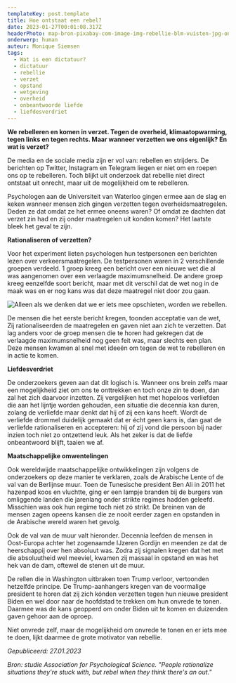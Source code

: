 ```yaml
---
templateKey: post.template
title: Hoe ontstaat een rebel?
date: 2023-01-27T00:01:08.317Z
headerPhoto: map-bron-pixabay-com-image-img-rebellie-blm-vuisten-jpg-onderschrift-we-komen-in-opstand-als-we-denken-dat-het-nut-heeft
onderwerp: human
auteur: Monique Siemsen
tags:
  - Wat is een dictatuur?
  - dictatuur
  - rebellie
  - verzet
  - opstand
  - wetgeving
  - overheid
  - onbeantwoorde liefde
  - liefdesverdriet
---
```

**W﻿e rebelleren en komen in verzet. Tegen de overheid, klimaatopwarming, tegen links en tegen rechts. Maar wanneer verzetten we ons eigenlijk? En wat is verzet?** 

De media en de sociale media zijn er vol van: rebellen en strijders. De berichten op Twitter, Instagram en Telegram liegen er niet om en roepen ons op te rebelleren. Toch blijkt uit onderzoek dat rebellie niet direct ontstaat uit onrecht, maar uit de mogelijkheid om te rebelleren.

Psychologen aan de Universiteit van Waterloo gingen ermee aan de slag en keken wanneer mensen zich gingen verzetten tegen overheidsmaatregelen. Deden ze dat omdat ze het ermee oneens waren? Of omdat ze dachten dat verzet zin had en zij onder maatregelen uit konden komen? Het laatste bleek het geval te zijn.

**Rationaliseren of verzetten?**

Voor het experiment lieten psychologen hun testpersonen een berichten lezen over verkeersmaatregelen. De testpersonen waren in 2 verschillende groepen verdeeld. 1 groep kreeg een bericht over een nieuwe wet die al was aangenomen over een verlaagde maximumsnelheid. De andere groep kreeg eenzelfde soort bericht, maar met dit verschil dat de wet nog in de maak was en er nog kans was dat deze maatregel niet door zou gaan.

![Alleen als we denken dat we er iets mee opschieten, worden we rebellen.](/img/rebellie-bus-hippie.jpg "Pixabay.com")

De mensen die het eerste bericht kregen, toonden acceptatie van de wet, Zij rationaliseerden de maatregelen en gaven niet aan zich te verzetten. Dat lag anders voor de groep mensen die te horen had gekregen dat de verlaagde maximumsnelheid nog geen feit was, maar slechts een plan. Deze mensen kwamen al snel met ideeën om tegen de wet te rebelleren en in actie te komen.

**Liefdesverdriet**

De onderzoekers geven aan dat dit logisch is. Wanneer ons brein zelfs maar een mogelijkheid ziet om ons te onttrekken en toch onze zin te doen, dan zal het zich daarvoor inzetten. Zij vergelijken het met hopeloos verliefden die aan het lijntje worden gehouden, een situatie die decennia kan duren, zolang de verliefde maar denkt dat hij of zij een kans heeft. Wordt de verliefde drommel duidelijk gemaakt dat er écht geen kans is, dan gaat de verliefde rationaliseren en accepteren: hij of zij vond die persoon bij nader inzien toch niet zo ontzettend leuk. Als het zeker is dat de liefde onbeantwoord blijft, taaien we af.

**Maatschappelijke omwentelingen**

Ook wereldwijde maatschappelijke ontwikkelingen zijn volgens de onderzoekers op deze manier te verklaren, zoals de Arabische Lente of de val van de Berlijnse muur. Toen de Tunesische president Ben Ali in 2011 het hazenpad koos en vluchtte, ging er een lampje branden bij de burgers van omliggende landen die jarenlang onder strikte regimes hadden geleefd. Misschien was ook hun regime toch niet zó strikt. De breinen van de mensen zagen opeens kansen die ze nooit eerder zagen en opstanden in de Arabische wereld waren het gevolg.

Ook de val van de muur valt hieronder. Decennia leefden de mensen in Oost-Europa achter het zogenaamde IJzeren Gordijn en meenden ze dat de heerschappij over hen absoluut was. Zodra zij signalen kregen dat het met die absoluutheid wel meeviel, kwamen zij massaal in opstand en was het hek van de dam, oftewel de stenen uit de muur. 

De rellen die in Washington uitbraken toen Trump verloor, vertoonden hetzelfde principe. De Trump-aanhangers kregen van de voormalige president te horen dat zij zich kónden verzetten tegen hun nieuwe president Biden en wel door naar de hoofdstad te trekken om hun onvrede te tonen. Daarmee was de kans geopperd om onder Biden uit te komen en duizenden gaven gehoor aan de oproep.

Niet onvrede zelf, maar de mogelijkheid om onvrede te tonen en er iets mee te doen, lijkt daarmee de grote motivator van rebellie.

*Gepubliceerd: 27.01.2023*

*Bron: studie Association for Psychological Science. "People rationalize situations they're stuck with, but rebel when they think there's an out."*